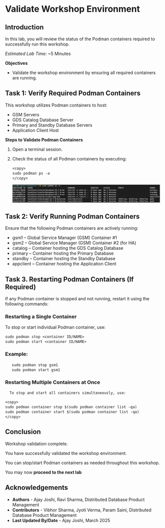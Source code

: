 # Validate Workshop Environment

## Introduction

In this lab, you will review the status of the Podman containers required to successfully run this workshop.

*Estimated Lab Time:* ~5 Minutes

**Objectives**

- Validate the workshop environment by ensuring all required containers are running.

## Task 1: Verify Required Podman Containers

This workshop utilizes Podman containers to host:

   - GSM Servers
   - GDS Catalog Database Server
   - Primary and Standby Database Servers
   - Application Client Host

**Steps to Validate Podman Containers**

1. Open a terminal session.
2. Check the status of all Podman containers by executing:

    ```
    <copy>
    sudo podman ps -a
    </copy>
    ```

   ![podman containers](images/gds-podman-containers.png " ")

## Task 2: Verify Running Podman Containers
Ensure that the following Podman containers are actively running:
   - gsm1 – Global Service Manager (GSM) Container #1
   - gsm2 – Global Service Manager (GSM) Container #2 (for HA)
   - catalog – Container hosting the GDS Catalog Database
   - primary – Container hosting the Primary Database
   - standby – Container hosting the Standby Database
   - appclient – Container hosting the Application Client

## Task 3. Restarting Podman Containers (If Required)
   If any Podman container is stopped and not running, restart it using the following commands:

### Restarting a Single Container
    
   To stop or start individual Podman container, use:
   ```nohighlighting
   sudo podman stop <container ID/NAME>
   sudo podman start <container ID/NAME>
   ```

### Example:
   ```nohighlighting
      sudo podman stop gsm1
      sudo podman start gsm1
   ```

### Restarting Multiple Containers at Once

      To stop and start all containers simultaneously, use:

   ```nohighlighting
   <copy>
   sudo podman container stop $(sudo podman container list -qa)
   sudo podman container start $(sudo podman container list -qa)
   </copy>
   ```

## Conclusion
 
   Workshop validation complete.

   You have successfully validated the workshop environment.

   You can stop/start Podman containers as needed throughout this workshop.


You may now **proceed to the next lab**


## Acknowledgements
* **Authors** - Ajay Joshi, Ravi Sharma, Distributed Database Product Management
* **Contributors** - Vibhor Sharma, Jyoti Verma, Param Saini, Distributed Database Product Management
* **Last Updated By/Date** - Ajay Joshi, March 2025
